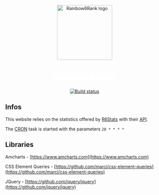 <p align="center">
    <a href="https://rainbow.mrcraftcod.fr"><img alt="Rainbow6Rank logo" src="favicon.ico" height="175"/></a>
</p>
<a style="color: white; text-decoration:none;" href="https://rainbow.mrcraftcod.fr"><h1 align="center">Rainbow6Rank</h1></a>
<p align="center">
    <a alt="Build Status" href="https://travis-ci.com/MrCraftCod/Rainbow6Rank"><img alt="Build status" src="https://travis-ci.com/MrCraftCod/Rainbow6Rank.svg?token=s5BJCJ6gyoT4Yw4fxy1J&branch=master"/></a>
</p>

## Infos
This website relies on the statistics offered by [R6Stats](https://r6stats.com/) with their [API](https://dev.r6stats.com/docs/).

The [CRON](https://github.com/MrCraftCod/Rainbow6Rank/blob/master/cron.php) task is started with the parameters ```28 * * * *```

## Libraries
Amcharts - [https://www.amcharts.com](https://www.amcharts.com)

CSS Element Queries - [https://github.com/marcj/css-element-queries](https://github.com/marcj/css-element-queries)

JQuery - [https://github.com/jquery/jquery](https://github.com/jquery/jquery)
